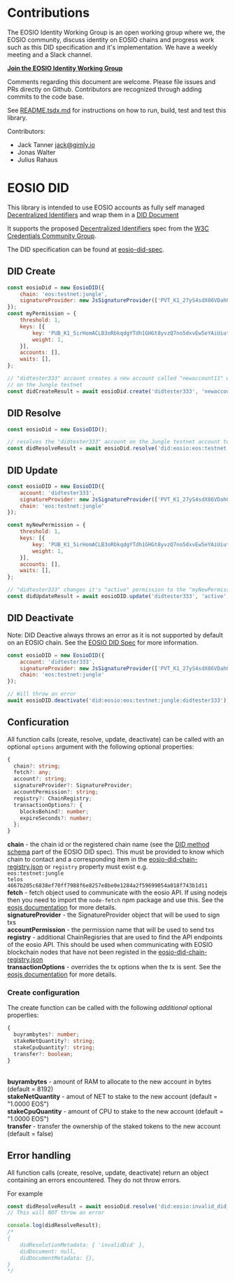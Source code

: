 # Contributions

The EOSIO Identity Working Group is an open working group where we, the EOSIO community, discuss identity on EOSIO chains and progress work such as this DID specification and it's implementation. We have a weekly meeting and a Slack channel.

**[Join the EOSIO Identity Working Group](https://www.gimly.io/eosio-identity)**

Comments regarding this document are welcome. Please file issues and PRs directly on Github. Contributors are recognized through adding commits to the code base.

See [README.tsdx.md](./README.tsdx.md) for instructions on how to run, build, test and test this library.

Contributors:
- Jack Tanner <jack@gimly.io>
- Jonas Walter
- Julius Rahaus

# EOSIO DID

This library is intended to use EOSIO accounts as fully self managed [Decentralized Identifiers](https://w3c-ccg.github.io/did-spec/#decentralized-identifiers-dids) and wrap them in a [DID Document](https://w3c-ccg.github.io/did-spec/#did-documents)

It supports the proposed [Decentralized Identifiers](https://w3c-ccg.github.io/did-spec/) spec from the [W3C Credentials Community Group](https://w3c-ccg.github.io).

The DID specification can be found at [eosio-did-spec](https://github.com/Gimly-Blockchain/eosio-did-spec).

## DID Create

```js
const eosioDid = new EosioDID({
    chain: 'eos:testnet:jungle',
    signatureProvider: new JsSignatureProvider(['PVT_K1_27yS4sdX86VDahQRABMLCcDABH5Vzy8vgLLS7wBeKESyrXetMf'])
});
const myPermission = {
    threshold: 1,
    keys: [{
        key: 'PUB_K1_5irHomACLB3oRbkqdgYTdh1GHGt8yvzQ7no5dxvEw5eYAiUiut',
        weight: 1,
    }],
    accounts: [],
    waits: [],
};

// "didtester333" account creates a new account called "newaccount11" with the owner and active permission set to "mypermission"
// on the Jungle testnet
const didCreateResult = await eosioDid.create('didtester333', 'newaccount11', myPermission, myPermission);
```

## DID Resolve

```js
const eosioDid = new EosioDID();

// resolves the "didtester333" account on the Jungle testnet account to a DID Document
const didResolveResult = await eosioDid.resolve('did:eosio:eos:testnet:jungle:didtester333');
```

## DID Update

```js
const eosioDID = new EosioDID({
    account: 'didtester333',
    signatureProvider: new JsSignatureProvider(['PVT_K1_27yS4sdX86VDahQRABMLCcDABH5Vzy8vgLLS7wBeKESyrXetMf']),
    chain: 'eos:testnet:jungle'
});

const myNewPermission = {
    threshold: 1,
    keys: [{
        key: 'PUB_K1_5irHomACLB3oRbkqdgYTdh1GHGt8yvzQ7no5dxvEw5eYAiUiut',
        weight: 1,
    }],
    accounts: [],
    waits: [],
};

// "didtester333" changes it's "active" permission to the "myNewPermission" on the Jungle testnet
const didUpdateResult = await eosioDID.update('didtester333', 'active', 'owner', myNewPermission);
```

## DID Deactivate

Note: DID Deactive always throws an error as it is not supported by default on an EOSIO chain. See the [EOSIO DID Spec](https://github.com/Gimly-Blockchain/eosio-did-spec#54-deactivate) for more information.
```js
const eosioDID = new EosioDID({
    account: 'didtester333',
    signatureProvider: new JsSignatureProvider(['PVT_K1_27yS4sdX86VDahQRABMLCcDABH5Vzy8vgLLS7wBeKESyrXetMf']),
    chain: 'eos:testnet:jungle'
});

// Will throw an error
await eosioDID.deactivate('did:eosio:eos:testnet:jungle:didtester333');
```

## Conficuration

All function calls (create, resolve, update, deactivate) can be called with an optional `options` argument with the following optional properties:
```ts
{
  chain?: string;
  fetch?: any;
  account?: string;
  signatureProvider?: SignatureProvider;
  accountPermission?: string;
  registry?: ChainRegistry;
  transactionOptions?: {
    blocksBehind?: number;
    expireSeconds?: number;
  };
}
```

**chain** - the chain id or the registered chain name (see the [DID method schema](https://github.com/Gimly-Blockchain/eosio-did-spec#3-did-method-schema-dideosio) part of the EOSIO DID spec). This must be provided to know which chain to contact and a corresponding item in the [eosio-did-chain-registry.json](https://github.com/Gimly-Blockchain/eosio-did-resolver/blob/master/src/eosio-did-chain-registry.json) or `registry` property must exist e.g.
<br>`eos:testnet:jungle`
<br>`telos`
<br>`4667b205c6838ef70ff7988f6e8257e8be0e1284a2f59699054a018f743b1d11`
<br>**fetch** - fetch object used to communicate with the eosio API. If using nodejs then you need to import the `node-fetch` npm package and use this. See the [eosjs documentation](https://www.npmjs.com/package/eosjs) for more details.
<br>**signatureProvider** - the SignatureProvider object that will be used to sign txs
<br>**accountPermission** - the permission name that will be used to send txs
<br>**registry** - additional ChainRegisries that are used to find the API endpoints of the eosio API. This should be used when communicating with EOSIO blockchain nodes that have not been registed in the [eosio-did-chain-registry.json](https://github.com/Gimly-Blockchain/eosio-did-resolver/blob/master/src/eosio-did-chain-registry.json)
<br>**transactionOptions** - overrides the tx options when the tx is sent. See the [eosjs documentation](https://www.npmjs.com/package/eosjs) for more details.

### Create configuration

The create function can be called with the following _additional_ optional properties:
```ts
{
  buyrambytes?: number;
  stakeNetQuantity?: string;
  stakeCpuQuantity?: string;
  transfer?: boolean;
}
```

<br>**buyrambytes** - amount of RAM to allocate to the new account in bytes (default = 8192)
<br>**stakeNetQuantity** - amout of NET to stake to the new account (default = "1.0000 EOS")
<br>**stakeCpuQuantity** - amount of CPU to stake to the new account (default = "1.0000 EOS")
<br>**transfer** - transfer the ownership of the staked tokens to the new account (default = false)

## Error handling

All function calls (create, resolve, update, deactivate) return an object containing an errors encountered. They do not throw errors.

For example
```ts
const didResolveResult = await eosioDid.resolve('did:eosio:invalid_did_string');
// This will NOT throw an error

console.log(didResolveResult);
/*
{
    didResolutionMetadata: { 'invalidDid' },
    didDocument: null,
    didDocumentMetadata: {},
}
*/
```


